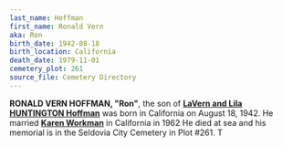```yaml
---
last_name: Hoffman
first_name: Ronald Vern
aka: Ron
birth_date: 1942-08-18
birth_location: California
death_date: 1979-11-01
cemetery_plot: 261
source_file: Cemetery Directory
---
```

**RONALD VERN HOFFMAN, "Ron"**, the son of [**LaVern and Lila HUNTINGTON Hoffman**](Hoffman_Lavern_Walter_Vern.md) was born in California on August 18, 1942.  He married [**Karen Workman**](./Hoffman_Karen_Workman.md) in California in 1962 He died at sea and his memorial is in the Seldovia City Cemetery in Plot #261.  T

